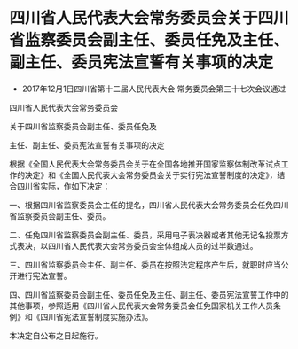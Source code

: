 # 四川省人民代表大会常务委员会关于四川省监察委员会副主任、委员任免及主任、副主任、委员宪法宣誓有关事项的决定

- 2017年12月1日四川省第十二届人民代表大会
常务委员会第三十七次会议通过

<!-- INFO END -->

四川省人民代表大会常务委员会

关于四川省监察委员会副主任、委员任免及

主任、副主任、委员宪法宣誓有关事项的决定

根据《全国人民代表大会常务委员会关于在全国各地推开国家监察体制改革试点工作的决定》和《全国人民代表大会常务委员会关于实行宪法宣誓制度的决定》，结合四川省实际，作如下决定：

一、根据四川省监察委员会主任的提名，四川省人民代表大会常务委员会任免四川省监察委员会副主任、委员。

二、任免四川省监察委员会副主任、委员，采用电子表决器或者其他无记名投票方式表决，以四川省人民代表大会常务委员会全体组成人员的过半数通过。

三、四川省监察委员会主任、副主任、委员在按照法定程序产生后，就职时应当公开进行宪法宣誓。

四、四川省监察委员会副主任、委员任免及主任、副主任、委员宪法宣誓工作中的其他事项，参照适用《四川省人民代表大会常务委员会任免国家机关工作人员条例》和《四川省宪法宣誓制度实施办法》。

本决定自公布之日起施行。
